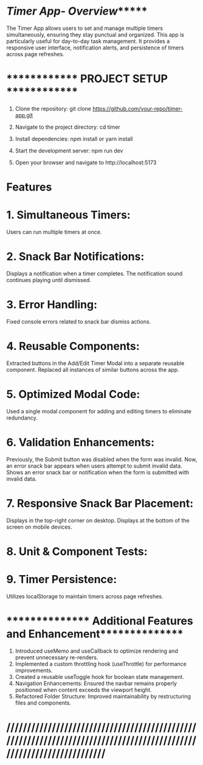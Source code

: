 
# *********Timer App- Overview**************
The Timer App allows users to set and manage multiple timers simultaneously, ensuring they stay punctual and organized. This app is particularly useful for day-to-day task management. It provides a responsive user interface, notification alerts, and persistence of timers across page refreshes.


# ************ PROJECT SETUP ************
1. Clone the repository:  git clone https://github.com/your-repo/timer-app.git

2. Navigate to the project directory: cd timer

3. Install dependencies: npm install or yarn install

4. Start the development server: npm run dev

5. Open your browser and navigate to http://localhost:5173


# **************Features**************

# 1. Simultaneous Timers: 
Users can run multiple timers at once.

# 2. Snack Bar Notifications:
   Displays a notification when a timer completes.
   The notification sound continues playing until dismissed.

# 3. Error Handling: 
Fixed console errors related to snack bar dismiss actions.

# 4. Reusable Components:
   Extracted buttons in the Add/Edit Timer Modal into a separate reusable component.
   Replaced all instances of similar buttons across the app.
   
# 5. Optimized Modal Code: 
Used a single modal component for adding and editing timers to eliminate redundancy.

# 6. Validation Enhancements:
   Previously, the Submit button was disabled when the form was invalid.
   Now, an error snack bar appears when users attempt to submit invalid data.
   Shows an error snack bar or notification when the form is submitted with invalid data.

# 7. Responsive Snack Bar Placement:
   Displays in the top-right corner on desktop.
   Displays at the bottom of the screen on mobile devices.

# 8. Unit & Component Tests:


# 9. Timer Persistence: 
   Utilizes localStorage to maintain timers across page refreshes.



# ************** Additional Features and Enhancement**************
1. Introduced useMemo and useCallback to optimize rendering and prevent unnecessary re-renders.
2. Implemented a custom throttling hook (useThrottle) for performance improvements.
3. Created a reusable useToggle hook for boolean state management.
4. Navigation Enhancements: Ensured the navbar remains properly positioned when content exceeds the viewport height.
5. Refactored Folder Structure: Improved maintainability by restructuring files and components.



# ////////////////////////////////////////////////////////////////////////////////////////////////////////////////////